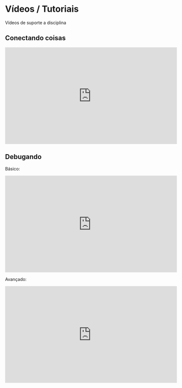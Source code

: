 # Vídeos / Tutoriais

Vídeos de suporte a disciplina


## Conectando coisas

<iframe width="560" height="315" src="https://www.youtube.com/embed/S8EZiBuvH7o" frameborder="0" allow="accelerometer; autoplay; clipboard-write; encrypted-media; gyroscope; picture-in-picture" allowfullscreen></iframe>


## Debugando

Básico:

<iframe width="560" height="315" src="https://www.youtube.com/embed/dMm4CmQkqPI" frameborder="0" allow="accelerometer; autoplay; clipboard-write; encrypted-media; gyroscope; picture-in-picture" allowfullscreen></iframe>

Avançado:

<iframe width="560" height="315" src="https://www.youtube.com/embed/yvHXwSoXeiE" frameborder="0" allow="accelerometer; autoplay; clipboard-write; encrypted-media; gyroscope; picture-in-picture" allowfullscreen></iframe>
